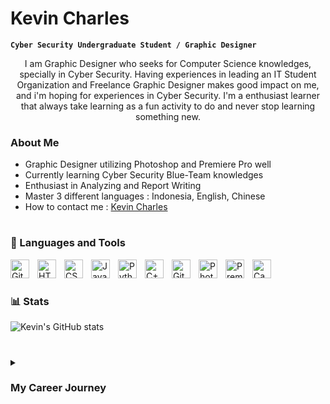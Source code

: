 # Kevin Charles

**`Cyber Security Undergraduate Student / Graphic Designer`**

<p align="center"> I am Graphic Designer who seeks for Computer Science knowledges, specially in Cyber Security. Having experiences in leading an IT Student Organization and Freelance Graphic Designer makes good impact on me, and i'm hoping for experiences in Cyber Security. I'm a enthusiast learner that always take learning as a fun activity to do and never stop learning something new.</p>

### About Me
<ul>
<li>Graphic Designer utilizing Photoshop and Premiere Pro well</li>
<li>Currently learning Cyber Security Blue-Team knowledges</li>
<li>Enthusiast in Analyzing and Report Writing</li>
<li>Master 3 different languages : Indonesia, English, Chinese</li>
<li>How to contact me : <a href="https://www.linkedin.com/in/kevin-charles-035780205/">Kevin Charles</a>
</ul>

#

### 🧰 Languages and Tools

<img align="left" alt="Git" width="30px" style="padding-right:10px;" src="https://cdn.jsdelivr.net/gh/devicons/devicon/icons/git/git-original.svg" />
<img align="left" alt="HTML" width="30px" style="padding-right:10px;" src="https://cdn.jsdelivr.net/gh/devicons/devicon/icons/html5/html5-plain.svg" />
<img align="left" alt="CSS" width="30px" style="padding-right:10px;" src="https://cdn.jsdelivr.net/gh/devicons/devicon/icons/css3/css3-plain.svg" />
<img align="left" alt="JavaScript" width="30px" style="padding-right:10px;" src="https://cdn.jsdelivr.net/gh/devicons/devicon/icons/javascript/javascript-plain.svg" />
<img align="left" alt="Python" width="30px" style="padding-right:10px;" src="https://cdn.jsdelivr.net/gh/devicons/devicon/icons/python/python-plain.svg" />
<img align="left" alt="C++" width="30px" style="padding-right:10px;" src="https://cdn.jsdelivr.net/gh/devicons/devicon/icons/cplusplus/cplusplus-line.svg" />
<img align="left" alt="GitHub" width="30px" style="padding-right:10px;" src="https://cdn.jsdelivr.net/gh/devicons/devicon/icons/github/github-original.svg" />
<img align="left" alt="Photoshop" width="30px" style="padding-right:10px;" src="https://cdn.jsdelivr.net/gh/devicons/devicon/icons/photoshop/photoshop-line.svg" />
<img align="left" alt="Premierepro" width="30px" style="padding-right:10px;" src="https://cdn.jsdelivr.net/gh/devicons/devicon/icons/premierepro/premierepro-original.svg" />
<img align="left" alt="Canva" width="30px" style="padding-right:10px;" src="https://cdn.jsdelivr.net/gh/devicons/devicon/icons/canva/canva-original.svg" />
<br />

#

### 📊 Stats

![Kevin's GitHub stats](https://github-readme-stats.vercel.app/api?username=KaCeWaffle&show_icons=true&theme=dracula)

#

<details>
   <summary><h3>My Career Journey</h3></summary>
   I started my career journey in Graphic Design and Film Editing, i was a student who was passionate to learn new things and found out that those two things interesting and started to designing using picsart in the beginning. Then, i started to learn Adobe Tools such as Photoshop and Premiere Pro to utilize my skills well in Editing and Design. After pretty much mastering the basics of Photoshop tools and Premiere pro tools, i started to explore again and used Canva in several designs. My design career got a pause in my college life which i started my journey on Computer Science which i started to learn python and C++, afterward on my own initiative i started to explore HTML and CSS as basic web language and nowadays i'm starting to learn JavaScript. In my Cyber journey i have some experiences with kali linux being one of the OS i used to try pentesting and report writing on a simple machine. In my career i take many detour such as becoming a Organization leader and enhanced my soft skills especially in public speaking and team management. I learn some things in International Relations major too in my chance on free electives on my 4th semester and it was pretty much fun experience and i gained a lot of knowledge. Last, i masters in 3 languages. My unique point is i learned chinese for my first language in my life afterward i started to learn indonesia and followed by english.
